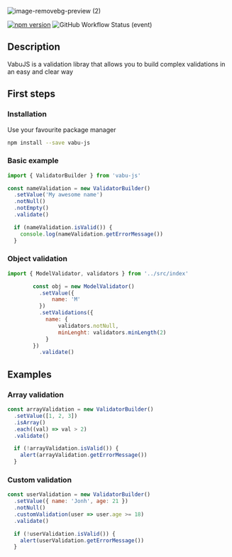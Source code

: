 ![image-removebg-preview (2)](https://user-images.githubusercontent.com/16776395/163463991-94478c57-6657-4a43-9dc6-27c7930aa330.png)

[![npm version](https://badge.fury.io/js/vabu-js.svg)](https://badge.fury.io/js/vabu-js)
![GitHub Workflow Status (event)](https://img.shields.io/github/workflow/status/ManuLG/vabu-js/NPM%20package%20publish)

## Description
VabuJS is a validation libray that allows you to build complex validations in an easy and clear way

## First steps

### Installation
Use your favourite package manager
```bash
npm install --save vabu-js
```

### Basic example
```javascript
import { ValidatorBuilder } from 'vabu-js'

const nameValidation = new ValidatorBuilder()
  .setValue('My awesome name')
  .notNull()
  .notEmpty()
  .validate()

  if (nameValidation.isValid()) {
    console.log(nameValidation.getErrorMessage())
  }
```

### Object validation
```javascript
import { ModelValidator, validators } from '../src/index'

        const obj = new ModelValidator()
          .setValue({
              name: 'M'
          })
          .setValidations({
            name: {
                validators.notNull,
                minLenght: validators.minLength(2)
            }
        })
          .validate()
```

## Examples
### Array validation
```javascript
const arrayValidation = new ValidatorBuilder()
  .setValue([1, 2, 3])
  .isArray()
  .each((val) => val > 2)
  .validate()

  if (!arrayValidation.isValid()) {
    alert(arrayValidation.getErrorMessage())
  }
```

### Custom validation
```javascript
const userValidation = new ValidatorBuilder()
  .setValue({ name: 'Jonh', age: 21 })
  .notNull()
  .customValidation(user => user.age >= 18)
  .validate()

  if (!userValidation.isValid()) {
    alert(userValidation.getErrorMessage())
  }
```
